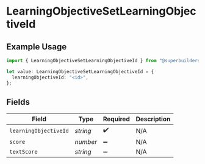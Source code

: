 # LearningObjectiveSetLearningObjectiveId

## Example Usage

```typescript
import { LearningObjectiveSetLearningObjectiveId } from "@superbuilders/oneroster/models/components";

let value: LearningObjectiveSetLearningObjectiveId = {
  learningObjectiveId: "<id>",
};
```

## Fields

| Field                 | Type                  | Required              | Description           |
| --------------------- | --------------------- | --------------------- | --------------------- |
| `learningObjectiveId` | *string*              | :heavy_check_mark:    | N/A                   |
| `score`               | *number*              | :heavy_minus_sign:    | N/A                   |
| `textScore`           | *string*              | :heavy_minus_sign:    | N/A                   |